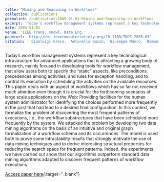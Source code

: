```yaml
---
title: "Mining and Reasoning on Workflows"
collection: publications
permalink: /publication/2005-01-01-Mining-and-Reasoning-on-Workflows
excerpt: 'Today’s workflow management systems represent a key technological infrastructure for advanced applications that is attracting a growing body of research, mainly focused in developing tools for workflow management, that allow users both to specify the “static” aspects, like preconditions, precedences among activities, and rules for exception handling, and to control its execution by scheduling the activities on the available resources. This paper deals with an aspect of workflows which has so far not received much attention even though it is crucial for the forthcoming scenarios of large scale applications on the Web: Providing facilities for the human system administrator for identifying the choices performed more frequently in the past that had lead to a desired final configuration. In this context, we formalize the problem of discovering the most frequent patterns of executions, i.e., the workflow substructures that have been scheduled more frequently by the system. We attacked the problem by developing two data mining algorithms on the basis of an intuitive and original graph formalization of a workflow schema and its occurrences. The model is used both to prove some intractability results that strongly motivate the use of data mining techniques and to derive interesting structural properties for reducing the search space for frequent patterns. Indeed, the experiments we have carried out show that our algorithms outperform standard data mining algorithms adapted to discover frequent patterns of workflow executions.'
date: 2005-01-01
venue: 'IEEE Trans. Knowl. Data Eng.'
paperurl: 'http://doi.ieeecomputersociety.org/10.1109/TKDE.2005.63'
citation: ' Gianluigi Greco,  Antonella Guzzo,  Giuseppe Manco,  Domenico Sacc{\`a}, &quot;Mining and Reasoning on Workflows.&quot; IEEE Trans. Knowl. Data Eng., 2005.'
---
```

Today’s workflow management systems represent a key technological infrastructure for advanced applications that is attracting a growing body of research, mainly focused in developing tools for workflow management, that allow users both to specify the “static” aspects, like preconditions, precedences among activities, and rules for exception handling, and to control its execution by scheduling the activities on the available resources. This paper deals with an aspect of workflows which has so far not received much attention even though it is crucial for the forthcoming scenarios of large scale applications on the Web: Providing facilities for the human system administrator for identifying the choices performed more frequently in the past that had lead to a desired final configuration. In this context, we formalize the problem of discovering the most frequent patterns of executions, i.e., the workflow substructures that have been scheduled more frequently by the system. We attacked the problem by developing two data mining algorithms on the basis of an intuitive and original graph formalization of a workflow schema and its occurrences. The model is used both to prove some intractability results that strongly motivate the use of data mining techniques and to derive interesting structural properties for reducing the search space for frequent patterns. Indeed, the experiments we have carried out show that our algorithms outperform standard data mining algorithms adapted to discover frequent patterns of workflow executions.

[Access paper here](http://doi.ieeecomputersociety.org/10.1109/TKDE.2005.63){:target="_blank"}
